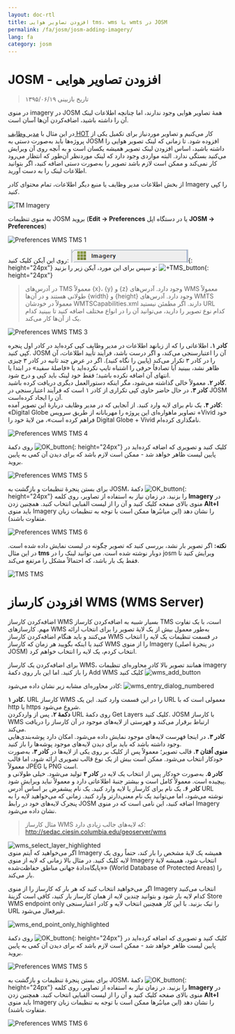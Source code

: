 ```yaml
---
layout: doc-rtl
title: افزودن تصاویر هوایی tms،‏ wms یا wmts در JOSM
permalink: /fa/josm/josm-adding-imagery/
lang: fa
category: josm
---
```


JOSM - افزودن تصاویر هوایی
================

> تاریخ بازبینی ۱۳۹۵/۰۶/۱۹  

در منوی imagery در JOSM همهٔ تصاویر هوایی وجود ندارند، اما چنانچه اطلاعات لینک آن را داشته باشید، اضافه‌کردن آن‌ها آسان است.  

در این مثال با [مدیر وظایف HOT](http://tasks.hotosm.org/) کار می‌کنیم و تصاویر موردنیاز برای تکمیل یکی از پروژه‌ها باید به‌صورت دستی به JOSM افزوده شود. تا زمانی که لینک تصویر هوایی را داشته باشید، اساس افزودن لینک تصویر همیشه یکسان است و به آنچه روی آن ویرایش می‌کنید بستگی ندارد. البته مواردی وجود دارد که لینک موردنظر آن‌طور که انتظار می‌رود کار نمی‌کند و ممکن است لازم باشد تصویر را به‌صورت دستی اضافه کنید، اگر بتوانید اطلاعات لینک را به دست آورید.  

از بخش اطلاعات مدیر وظایف یا منبع دیگر اطلاعات، تمام محتوای کادر Imagery را کپی کنید.  

![TM Imagery][]

به منوی تنظیمات JOSM بروید (**Edit ->‏ Preferences** یا در دستگاه اپل **JOSM ->‏ Preferences**)  

![Preferences WMS TMS 1][]

روی این آیکن کلیک کنید: ![WMS_TMS_button][]{: height="24px"} و سپس برای این مورد، آیکن زیر را بزنید:  ![+TMS_button][]{: height="24px"}  

> در آدرس‌های TMS معمولاً {x}، {y} و {z} وجود دارد. آدرس‌های WMS معمولاً طولانی هستند و در آن‌ها {width} و {height} وجود دارد. آدرس‌های WMTS معمولاً در خودشان WMTSCapabilities.xml دارند. اگر مطمئن نیستید URL کدام نوع تصویر را دارید، می‌توانید آن را در انواع مختلف اضافه کنید تا ببینید کدام یک از آن‌ها کار می‌کند.  

![Preferences WMS TMS 3][]

**کادر ۱.** اطلاعاتی را که از زبانهد اطلاعات در مدیر وظایف کپی کرده‌اید در کادر اول پنجره کپی کنید. JOSM آن را اعتبارسنجی می‌کند، و اگر درست باشد، فرآیند تأیید اطلاعات، آن را در کادر ۳ تکرار می‌کند (پایین را نگاه کنید). اگر در عرض چند ثانیه در کادر ۳ چیزی ظاهر نشد، ببینید آیا تصادفاً حرفی را اشتباه تایپ نکرده‌اید یا «فاصلهٔ سفید» در ابتدا یا انتهای آن اضافه نکرده باشید؛ فقط خود لینک باید کپی و درج شود.  
**کادر ۲.** معمولاً خالی گذاشته می‌شود، مگر اینکه دستورالعمل دیگری دریافت کرده باشید.  
**کادر ۳.** در حال حاضر حاوی کپی تکراری از کادر ۱ است که فرآیند اعتبارسنجی در JOSM آن را ایجاد کرده‌است.  
**کادر ۴.** یک نام برای لایه وارد کنید. از آنجایی که در مدیر وظایف دربارهٔ این تصویر آمده: «Digital Globe تصاویر ماهواره‌ای این پروژه را مهربانانه از طریق سرویس ‎+Vivid خود فراهم کرده است»، من لایهٔ خود را Digital Globe + Vivid نامگذاری کرده‌ام.  

![Preferences WMS TMS 4][]

روی دکمهٔ  ![OK_button][]{: height="24px"} کلیک کنید و تصویری که اضافه کرده‌اید در پایین لیست ظاهر خواهد شد - ممکن است لازم باشد که برای دیدن آن کمی به پایین بروید.  

![Preferences WMS TMS 5][]

برای بستن پنجرهٔ تنظیمات و بازگشت به JOSM، دکمهٔ ![OK_button][]{: height="24px"} را بزنید. در زمان نیاز به استفاده از تصاویر، روی کلمه **Imagery** در منوی بالای صفحه کلیک کنید و آن را از لیست الفبایی انتخاب کنید. همچنین زدن **Alt+I** باید منوی Imagery را نشان دهد (این میانبُرها ممکن است با توجه به تنظیمات زبان متفاوت باشند).  

![Preferences WMS TMS 6][]

**نکته:** اگر تصویر بار نشد، بررسی کنید که تصویر چگونه در لیست نمایش داده شده است. در این مثال **tms** دوبار نوشته شده است. می توانید لینک را در josm ویرایش کنید تا فقط یک بار باشد، که احتمالاً مشکل را مرتفع می‌کند.

![TMS TMS][]

افزودن کارساز WMS ‏(WMS Server)
===========

اضافه‌کردن کارساز WMS بسیار شبیه به اضافه‌کردن کارساز TMS است، با یک تفاوت مهم. کارسازهای WMS به‌طور معمول بیش از یک لایهٔ تصویر را برای انتخاب ارائه می‌کنند و باید هنگام اضافه‌کردن کارساز WMS در قسمت تنظیمات یک لایه را انتخاب کنید یا اینکه بگویید هر زمان که کارساز WMS را از منوی Imagery (در پنجرهٔ اصلی JOSM) انتخاب کردم، یک لایه را انتخاب خواهم کرد.

برای اضافه‌کردن یک کارساز WMS، همانند تصویر بالا کادر محاوره‌ای تنظیمات imagery را باز کنید. اما این بار روی دکمهٔ Add WMS کلیک کنید ![wms_add_button][]

کادر محاوره‌ای مشابه زیر نشان داده می‌شود:
![wms_entry_dialog_numbered][]

**کادر ۱.** URL کارساز WMS را در این قسمت وارد کنید. این یک URL معمولی است که با http یا https شروع می‌شود.  
**دکمهٔ ۲.** پس از واردکردن URL روی دکمهٔ Get Layers کلیک کنید. JOSM با کارساز WMS ارتباط برقرار می‌کند و فهرستی از لایه‌های موجود در آن کارساز را دریافت می‌کند.  
**کادر ۳.** در اینجا فهرست لایه‌های موجود نمایش داده می‌شود. امکان دارد پوشه‌بندی‌هایی وجود داشته باشد که باید برای دیدن لایه‌های موجود پوشه‌ها را باز کنید.  
**منوی اُفتان ۴.** قالب تصویر؛ معمولاً پس از کلیک بر روی یکی از لایه‌ها در **کادر ۳**، به‌صورت خودکار انتخاب می‌شود. ممکن است بیش از یک نوع قالب تصویری ارائه شود، اما قالب معمولاً JPEG یا PNG است.  
**کادر ۵.** به‌صورت خودکار پس از انتخاب یک لایه در **کادر ۳** تولید می‌شود. خیلی طولانی و پیچیده است. معمولاً کامل است و بیشتر جنبهٔ اطلاعاتی دارد و معمولاً نباید ویرایش شود.  
**کادر ۶.** یک نام برای کارساز یا لایه وارد کنید. یک نام پیشفرض بر اساس آدرس URL نوشته می‌شود، اما می‌توانید یک نام معنی‌دارتر وارد کنید. زمانی که می‌خواهید لایه را به پنجرک لایه‌های خود در رابط JOSM اضافه کنید، این نامی است که در منوی Imagery نشان داده می‌شود.  

> مثال کارساز WMS که لایه‌های جالب زیادی دارد: http://sedac.ciesin.columbia.edu/geoserver/wms  

![wms_select_layer_highlighted][]  
اگر می‌خواهید که آیتم منوی Imagery همیشه یک لایهٔ مشخص را بار کند، حتماً روی یک لایه کلیک کنید. در مثال بالا زمانی که لایه از منوی Imagery  انتخاب شود، همیشه لایهٔ «پایگاه‌دادهٔ جهانی مناطق حفاظت‌شده» (World Database of Protected Areas) را بار می‌کند.

اگر می‌خواهید انتخاب کنید که هر بار که کارساز را از منوی Imagery انتخاب می‌کنید کدام لایه بار شود و بتوانید چندین لایه از همان کارساز بار کنید، کافی است گزینهٔ Store WMS endpoint only را تیک بزنید. با این کار همچنین انتخاب لایه و کادر اعتبارسنجی URL غیرفعال می‌شود.

![wms_end_point_only_highlighted][]  

روی دکمهٔ  ![OK_button][]{: height="24px"} کلیک کنید و تصویری که اضافه کرده‌اید در پایین لیست ظاهر خواهد شد - ممکن است لازم باشد که برای دیدن آن کمی به پایین بروید.  

![Preferences WMS TMS 5][]

برای بستن پنجرهٔ تنظیمات و بازگشت به JOSM، دکمهٔ ![OK_button][]{: height="24px"} را بزنید. در زمان نیاز به استفاده از تصاویر، روی کلمه **Imagery** در منوی بالای صفحه کلیک کنید و آن را از لیست الفبایی انتخاب کنید. همچنین زدن **Alt+I** باید منوی Imagery را نشان دهد (این میانبُرها ممکن است با توجه به تنظیمات زبان متفاوت باشند).  

![Preferences WMS TMS 6][]

[Preferences WMS TMS 1]: /images/josm/JOSM_TMS_1.png
[TM Imagery]: /images/josm/JOSM_TMS_2.png
[WMS_TMS_button]: /images/josm/josm_preferences-wms-tms.png
[+TMS_button]: /images/josm/+TMS.png
[OK_button]: /images/josm/josm_OK_button.png
[Preferences WMS TMS 3]: /images/josm/JOSM_TMS_3.png
[Preferences WMS TMS 4]: /images/josm/JOSM_TMS_4.png
[Preferences WMS TMS 5]: /images/josm/JOSM_TMS_5.png
[Preferences WMS TMS 6]: /images/josm/JOSM_TMS_6.png
[TMS TMS]: /images/josm/JOSM_TMS_TMS.png
[wms_add_button]: /images/josm/wms_add_button.jpg
[wms_select_layer_highlight]: /images/josm/wms_select_layer_highlight.jpg
[wms_entry_dialog_numbered]: /images/josm/wms_entry_dialog_numbered.jpg
[wms_end_point_only_highlighted]: /images/josm/wms_end_point_only_highlighted.jpg
[wms_select_layer_highlighted]: /images/josm/wms_select_layer_highlighted.jpg